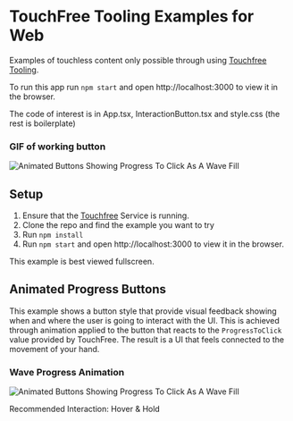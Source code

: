 # TouchFree Tooling Examples for Web

Examples of touchless content only possible through using [Touchfree Tooling](https://github.com/ultraleap/TouchFree).

To run this app run `npm start` and open http://localhost:3000 to view it in the browser.

The code of interest is in App.tsx, InteractionButton.tsx and style.css (the rest is boilerplate)

### GIF of working button

![Animated Buttons Showing Progress To Click As A Wave Fill](media/wave-fill.gif)

## Setup

1. Ensure that the [Touchfree](https://github.com/ultraleap/TouchFree) Service is running.
2. Clone the repo and find the example you want to try
3. Run `npm install`
4. Run `npm start` and open http://localhost:3000 to view it in the browser.

This example is best viewed fullscreen.

## Animated Progress Buttons

This example shows a button style that provide visual feedback showing when and where the user is going to interact with the UI. This is achieved through animation applied to the button that reacts to the `ProgressToClick` value provided by TouchFree. The result is a UI that feels connected to the movement of your hand.

### Wave Progress Animation
![Animated Buttons Showing Progress To Click As A Wave Fill](media/wave-fill.gif)

Recommended Interaction: Hover & Hold

